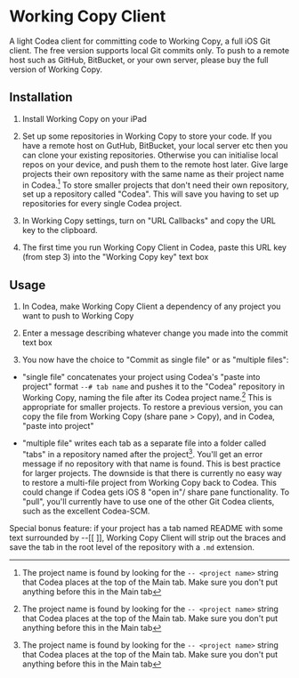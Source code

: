 

# Working Copy Client

A light Codea client for committing code to Working Copy, a full iOS Git client. The free version supports local Git commits only. To push to a remote host such as GitHub, BitBucket, or your own server, please buy the full version of Working Copy.

## Installation

1. Install Working Copy on your iPad 

2. Set up some repositories in Working Copy to store your code. If you have a remote host on GutHub, BitBucket, your local server etc then you can clone your existing repositories. Otherwise you can initialise local repos on your device, and push them to the remote host later. Give large projects their own repository with the same name as their project name in Codea.[^note1] To store smaller projects that don't need their own repository, set up a repository called "Codea". This will save you having to set up repositories for every single Codea project.

3. In Working Copy settings, turn on "URL Callbacks" and copy the URL key to the clipboard.

4. The first time you run Working Copy Client in Codea, paste this URL key (from step 3) into the "Working Copy key" text box

## Usage

1. In Codea, make Working Copy Client a dependency of any project you want to push to Working Copy 

2. Enter a message describing whatever change you made into the commit text box

3. You now have the choice to "Commit as single file" or as "multiple files":

  - "single file" concatenates your project using Codea's "paste into project" format `--# tab name` and pushes it to the "Codea" repository in Working Copy, naming the file after its Codea project name.[^note1] This is appropriate for smaller projects. To restore a previous version, you can copy the file from Working Copy (share pane > Copy), and in Codea, "paste into project"

  - "multiple file" writes each tab as a separate file into a folder called "tabs" in a repository named after the project[^note1]. You'll get an error message if no repository with that name is found. This is best practice for larger projects. The downside is that there is currently no easy way to restore a multi-file project from Working Copy back to Codea. This could change if Codea gets iOS 8 "open in"/ share pane functionality.  To "pull", you'll currently have to use one of the other Git Codea clients, such as the excellent Codea-SCM.

Special bonus feature: if your project has a tab named README with some text surrounded by --\[\[ \]\], Working Copy Client will strip out the braces and save the tab in the root level of the repository with a `.md` extension.

[^note1]: The project name is found by looking for the `-- <project name>` string that Codea places at the top of the Main tab. Make sure you don't put anything before this in the Main tab

  